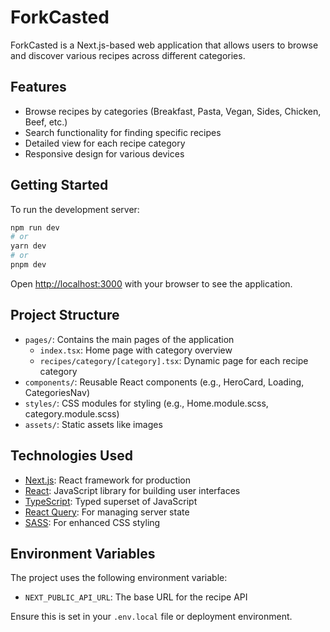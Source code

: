 # ForkCasted

ForkCasted is a Next.js-based web application that allows users to browse and discover various recipes across different categories.

## Features

- Browse recipes by categories (Breakfast, Pasta, Vegan, Sides, Chicken, Beef, etc.)
- Search functionality for finding specific recipes
- Detailed view for each recipe category
- Responsive design for various devices

## Getting Started

To run the development server:

```bash
npm run dev
# or
yarn dev
# or
pnpm dev
```

Open [http://localhost:3000](http://localhost:3000) with your browser to see the application.

## Project Structure

- `pages/`: Contains the main pages of the application
  - `index.tsx`: Home page with category overview
  - `recipes/category/[category].tsx`: Dynamic page for each recipe category
- `components/`: Reusable React components (e.g., HeroCard, Loading, CategoriesNav)
- `styles/`: CSS modules for styling (e.g., Home.module.scss, category.module.scss)
- `assets/`: Static assets like images

## Technologies Used

- [Next.js](https://nextjs.org/): React framework for production
- [React](https://reactjs.org/): JavaScript library for building user interfaces
- [TypeScript](https://www.typescriptlang.org/): Typed superset of JavaScript
- [React Query](https://react-query.tanstack.com/): For managing server state
- [SASS](https://sass-lang.com/): For enhanced CSS styling

## Environment Variables

The project uses the following environment variable:

- `NEXT_PUBLIC_API_URL`: The base URL for the recipe API

Ensure this is set in your `.env.local` file or deployment environment.

